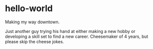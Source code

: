 # hello-world
Making my way downtown.

Just another guy trying his hand at either making a new hobby or developing a skill set to find a new career.
Cheesemaker of 4 years, but please skip the cheese jokes. 
